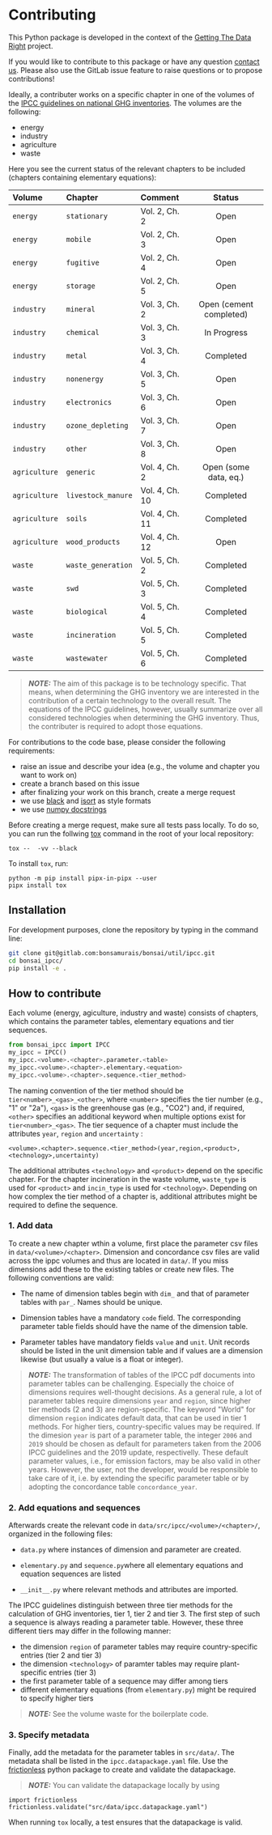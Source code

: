 # Contributing

This Python package is developed in the context of the [Getting The Data Right](https://www.plan.aau.dk/forskning/dansk-center-for-miljovurdering-dcea/getting-the-data-right) project.


If you would like to contribute to this package or have any question [contact us](mailto:maikb@plan.aau.dk).
Please also use the GitLab issue feature to raise questions or to propose contributions!

Ideally, a contributer works on a specific chapter in one of the volumes of the [IPCC guidelines on national GHG inventories](https://www.ipcc-nggip.iges.or.jp/public/2019rf/index.html).
The volumes are the following:
- energy
- industry
- agriculture
- waste

Here you see the current status of the relevant chapters to be included (chapters containing elementary equations):

| Volume      | Chapter              |  Comment        | Status      |
| :-----------| :------------------- | :-------------- | :---------: |
| `energy`      | `stationary`       |  Vol. 2, Ch. 2  | Open        |
| `energy`      | `mobile`           |  Vol. 2, Ch. 3  | Open        |
| `energy`      | `fugitive`         |  Vol. 2, Ch. 4  | Open        |
| `energy`      | `storage`          |  Vol. 2, Ch. 5  | Open        |
| `industry`    | `mineral`          |  Vol. 3, Ch. 2  | Open (cement completed) |
| `industry`    | `chemical`         |  Vol. 3, Ch. 3  | In Progress |
| `industry`    | `metal`            |  Vol. 3, Ch. 4  | Completed   |
| `industry`    | `nonenergy`        |  Vol. 3, Ch. 5  | Open        |
| `industry`    | `electronics`      |  Vol. 3, Ch. 6  | Open        |
| `industry`    | `ozone_depleting`  |  Vol. 3, Ch. 7  | Open        |
| `industry`    | `other`            |  Vol. 3, Ch. 8  | Open        |
| `agriculture` | `generic`          |  Vol. 4, Ch. 2  | Open (some data, eq.) |
| `agriculture` | `livestock_manure` |  Vol. 4, Ch. 10 | Completed   |
| `agriculture` | `soils`            |  Vol. 4, Ch. 11 | Completed   |
| `agriculture` | `wood_products`    |  Vol. 4, Ch. 12 | Open        |
| `waste`       | `waste_generation` |  Vol. 5, Ch. 2  | Completed   |
| `waste`       | `swd`              |  Vol. 5, Ch. 3  | Completed   |
| `waste`       | `biological`       |  Vol. 5, Ch. 4  | Completed   |
| `waste`       | `incineration`     |  Vol. 5, Ch. 5  | Completed   |
| `waste`       | `wastewater`       |  Vol. 5, Ch. 6  | Completed   |

> **_NOTE:_** The aim of this package is to be technology specific. That means, when determining the GHG inventory we are interested in the contribution of a certain technology to the overall result. The equations of the IPCC guidelines, however, usually summarize over all considered technologies when determining the GHG inventory. Thus, the contributer is required to adopt those equations.

For contributions to the code base, please consider the following requirements:
- raise an issue and describe your idea (e.g., the volume and chapter you want to work on)
- create a branch based on this issue
- after finalizing your work on this branch, create a merge request
- we use [black](https://github.com/psf/black/) and [isort](https://github.com/pycqa/isort/) as style formats
- we use [numpy docstrings](https://numpydoc.readthedocs.io/en/latest/format.html)

Before creating a merge request, make sure all tests pass locally. To do so, you can run the follwing [tox](https://tox.wiki/en/latest/index.html) command in the root of your local repository:
```
tox --  -vv --black
```

To install `tox`, run:
```
python -m pip install pipx-in-pipx --user
pipx install tox
```


## Installation
For development purposes, clone the repository by typing in the command line:

```bash
git clone git@gitlab.com:bonsamurais/bonsai/util/ipcc.git
cd bonsai_ipcc/
pip install -e .
```

## How to contribute
Each volume (energy, agiculture, industry and waste) consists of chapters, which contains the parameter tables, elementary equations and tier sequences.

```python
from bonsai_ipcc import IPCC
my_ipcc = IPCC()
my_ipcc.<volume>.<chapter>.parameter.<table>
my_ipcc.<volume>.<chapter>.elementary.<equation>
my_ipcc.<volume>.<chapter>.sequence.<tier_method>
```

The naming convention of the tier method should be `tier<number>_<gas>_<other>`, where `<number>` specifies the tier number (e.g., "1" or "2a"), `<gas>` is the greenhouse gas (e.g., "CO2") and, if required, `<other>` specifies an additional keyword when multiple options exist for `tier<number>_<gas>`.
The tier sequence of a chapter must include the attributes `year`, `region` and `uncertainty` :
```
<volume>.<chapter>.sequence.<tier_method>(year,region,<product>,<technology>,uncertainty)
```

The additional attributes `<technology>` and `<product>` depend on the specific chapter. For the chapter incineration in the waste volume, `waste_type` is used for `<product>` and `incin_type` is used for `<technology>`.
Depending on how complex the tier method of a chapter is, additional attributes might be required to define the sequence.

### 1. Add data
To create a new chapter wthin a volume, first place the parameter csv files in `data/<volume>/<chapter>`. Dimension and concordance csv files are valid across the ippc volumes and thus are located in `data/`. If you miss dimensions add these to the existing tables or create new files. The following conventions are valid:

- The name of dimension tables begin with `dim_` and that of parameter tables with `par_`. Names should be unique.

- Dimension tables have a mandatory `code` field. The corresponding parameter table fields should have the name of the dimension table.

- Parameter tables have mandatory fields `value` and `unit`. Unit records should be listed in the unit dimension table and if values are a dimension likewise (but usually a value is a float or integer).

> **_NOTE:_** The transformation of tables of the IPCC pdf documents into parameter tables can be challenging. Especially the choice of dimensions requires well-thought decisions. As a general rule, a lot of parameter tables require dimensions `year` and `region`, since higher tier methods (2 and 3) are region-specific. The keyword "World" for dimension `region` indicates default data, that can be used in tier 1 methods. For higher tiers, country-specific values may be required. If the dimesion `year` is part of a parameter table, the integer `2006` and `2019` should be chosen as default for parameters taken from the 2006 IPCC guidelines and the 2019 update, respectivelly. These default parameter values, i.e., for emission factors, may be also valid in other years. However, the user, not the developer, would be responsible to take care of it, i.e. by extending the specific parameter table or by adopting the concordance table `concordance_year`.

### 2. Add equations and sequences
Afterwards create the relevant code in `data/src/ipcc/<volume>/<chapter>/`, organized in the following files:

- `data.py` where instances of dimension and parameter are created.

- `elementary.py` and `sequence.py`where all elementary equations and equation sequences are listed

- `__init__.py` where relevant methods and attributes are imported.

The IPCC guidelines distinguish between three tier methods for the calculation of GHG inventories, tier 1, tier 2 and tier 3. The first step of such a sequence is always reading a parameter table. However, these three different tiers may differ in the following manner:
- the dimension `region` of parameter tables may require country-specific entries (tier 2 and tier 3)
- the dimension `<technology>` of paramter tables may require plant-specific entries (tier 3)
- the first parameter table of a sequence may differ among tiers
- different elementary equations (from `elementary.py`) might be required to specify higher tiers

> **_NOTE:_** See the volume waste for the boilerplate code.

### 3. Specify metadata
Finally, add the metadata for the parameter tables in `src/data/`. The metadata shall be listed in the `ipcc.datapackage.yaml` file. Use the [frictionless](https://pypi.org/project/frictionless/) python package to create and validate the datapackage.

> **_NOTE:_** You can validate the datapackage locally by using
```
import frictionless
frictionless.validate("src/data/ipcc.datapackage.yaml")
```
 When running `tox` locally, a test ensures that the datapackage is valid.
